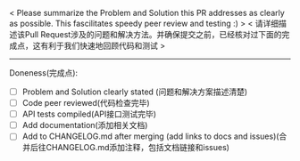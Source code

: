 < Please summarize the Problem and Solution this PR addresses as clearly as possible. This fascilitates speedy peer review and testing :) >
< 请详细描述该Pull Request涉及的问题和解决方法。并确保提交之前，已经核对过下面的完成点，这有利于我们快速地回顾代码和测试 >

---

Doneness(完成点):
- [ ] Problem and Solution clearly stated (问题和解决方案描述清楚)
- [ ] Code peer reviewed(代码检查完毕)
- [ ] API tests compiled(API接口测试完毕)
- [ ] Add documentation(添加相关文档)
- [ ] Add to CHANGELOG.md after merging (add links to docs and issues)(合并后往CHANGELOG.md添加注释，包括文档链接和issues)
